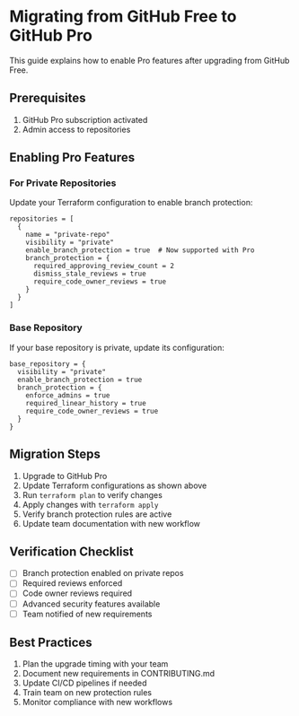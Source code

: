 # Migrating from GitHub Free to GitHub Pro

This guide explains how to enable Pro features after upgrading from GitHub Free.

## Prerequisites
1. GitHub Pro subscription activated
2. Admin access to repositories

## Enabling Pro Features

### For Private Repositories
Update your Terraform configuration to enable branch protection:

```hcl
repositories = [
  {
    name = "private-repo"
    visibility = "private"
    enable_branch_protection = true  # Now supported with Pro
    branch_protection = {
      required_approving_review_count = 2
      dismiss_stale_reviews = true
      require_code_owner_reviews = true
    }
  }
]
```

### Base Repository
If your base repository is private, update its configuration:

```hcl
base_repository = {
  visibility = "private"
  enable_branch_protection = true
  branch_protection = {
    enforce_admins = true
    required_linear_history = true
    require_code_owner_reviews = true
  }
}
```

## Migration Steps

1. Upgrade to GitHub Pro
2. Update Terraform configurations as shown above
3. Run `terraform plan` to verify changes
4. Apply changes with `terraform apply`
5. Verify branch protection rules are active
6. Update team documentation with new workflow

## Verification Checklist

- [ ] Branch protection enabled on private repos
- [ ] Required reviews enforced
- [ ] Code owner reviews required
- [ ] Advanced security features available
- [ ] Team notified of new requirements

## Best Practices

1. Plan the upgrade timing with your team
2. Document new requirements in CONTRIBUTING.md
3. Update CI/CD pipelines if needed
4. Train team on new protection rules
5. Monitor compliance with new workflows